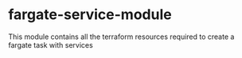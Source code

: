 # fargate-service-module

This module contains all the terraform resources required to create a fargate task with services

